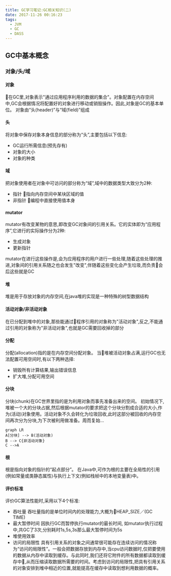 ```yaml
---
title: GC学习笔记:GC相关知识(二)
date: 2017-11-26 00:16:23
tags:
  - JVM
  - GC
  - DASS
---
```


## GC中基本概念
### 对象/头/域
#### 对象
在GC里,对象表示"通过应用程序利用的数据的集合"。对象配置在内存空间中,GC会根据情况将配置好的对象进行移动或销毁操作。因此,对象是GC的基本单位。
对象由“头(header)”与“域(field)”组成

#### 头
将对象中保存对象本身信息的部分称为“头”,主要包括以下信息:
- GC运行所需信息(预先存有)
- 对象的大小
- 对象的种类

#### 域
把对象使用者在对象中可访问的部分称为“域”,域中的数据类型大致分为2种:
- 指针
  指向内存空间中某块区域的值
- 非指针
  编程中直接使用值本身

#### mutator
mutator有改变某物的意思,即改变GC对象间的引用关系。它的实体即为“应用程序”,它进行的实际操作分为2种:
- 生成对象
- 更新指针

mutator在进行这些操作是,会为应用程序的用户进行一些处理,随着这些处理的推进,对象间的引用关系随之也会发生"改变",伴随着这些变化会产生垃圾,而负责会后这些就是GC

#### 堆
堆是用于存放对象的内存空间,在java堆的实现是一种特殊的树型数据结构

#### 活动对象/非活动对象
在已分配到堆中的对象,那些能通过程序引用的对象称为"活动对象",反之,不能通过引用的对象称为"非活动对象",也就是GC需要回收掉的部分

#### 分配
分配(allocation)指的是在内存空间分配对象。
当堆被活动对象占满,运行GC也无法配置可用空间时,有以下两种选择:
- 销毁所有计算结果,输出错误信息
- 扩大堆,分配可用空间

#### 分块
分块(chunk)在GC世界里指的是为利用对象而事先准备出来的空间。
初始情况下,堆被一个大的分块占据,然后根据mutator的要求把这个分块分割成合适的大小,作为(活动)对象使用。活动对象不久会转化为垃圾回收,此时这部分被回收的内存空间再次分为分块,为下次被利用做准备。周而复始...

```mermaid
graph LR
A[分块] --> B(活动对象)
B --> C{非活动对象}
C -->A
```

#### 根
根是指向对象的指针的“起点部分”。 在Java中,可作为根的主要在全局性的引用(例如常量或类静态属性)与执行上下文(例如栈帧中的本地变量表)中。

#### 评价标准
评价GC算法性能时,采用以下4个标准:
- 吞吐量
  吞吐量指的是单位时间内的处理能力,大概为HEAP_SIZE／(GC TIME)
- 最大暂停时间
  因执行GC而暂停执行mutator的最长时间, 如mutator执行过程中,共GC了3次,分别耗时1s,5s,3s那么最大暂停时间为5s
- 堆使用效率
- 访问的局限性
  具有引用关系的对象之间通常很可能存在连续访问的情况称为“访问的局限性”。一般会把数据存放到内存中,当cpu访问数据时,仅把要使用的数据从内存中读取到缓存。与此同时,我们还将它附件的所有数据都读取到缓存中,从而压缩读取数据所需要的时间。考虑到访问的局限性,把具有引用关系的对象安排到堆中相近的位置,就能提高在缓存中读取到想利用数据的概率。

